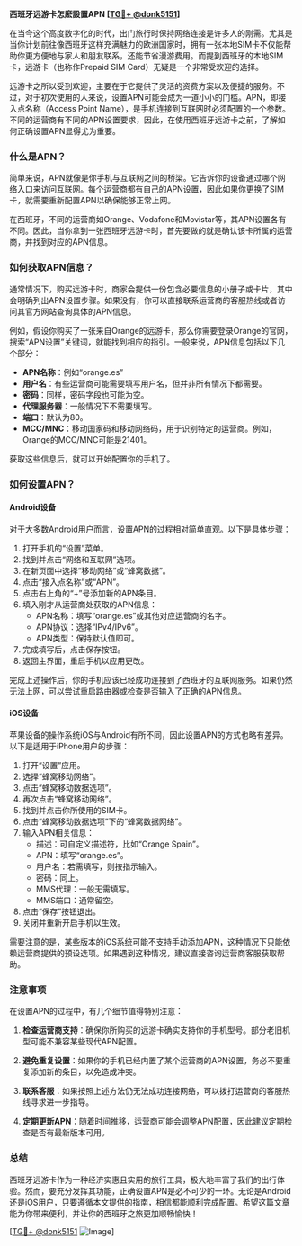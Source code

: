 **西班牙远游卡怎麽設置APN [[TG💪+ @donk5151](https://t.me/s/donk5151)]**

在当今这个高度数字化的时代，出门旅行时保持网络连接是许多人的刚需。尤其是当你计划前往像西班牙这样充满魅力的欧洲国家时，拥有一张本地SIM卡不仅能帮助你更方便地与家人和朋友联系，还能节省漫游费用。而提到西班牙的本地SIM卡，远游卡（也称作Prepaid SIM Card）无疑是一个非常受欢迎的选择。

远游卡之所以受到欢迎，主要在于它提供了灵活的资费方案以及便捷的服务。不过，对于初次使用的人来说，设置APN可能会成为一道小小的门槛。APN，即接入点名称（Access Point Name），是手机连接到互联网时必须配置的一个参数。不同的运营商有不同的APN设置要求，因此，在使用西班牙远游卡之前，了解如何正确设置APN显得尤为重要。

### **什么是APN？**

简单来说，APN就像是你手机与互联网之间的桥梁。它告诉你的设备通过哪个网络入口来访问互联网。每个运营商都有自己的APN设置，因此如果你更换了SIM卡，就需要重新配置APN以确保能够正常上网。

在西班牙，不同的运营商如Orange、Vodafone和Movistar等，其APN设置各有不同。因此，当你拿到一张西班牙远游卡时，首先要做的就是确认该卡所属的运营商，并找到对应的APN信息。

### **如何获取APN信息？**

通常情况下，购买远游卡时，商家会提供一份包含必要信息的小册子或卡片，其中会明确列出APN设置步骤。如果没有，你可以直接联系运营商的客服热线或者访问其官方网站查询具体的APN信息。

例如，假设你购买了一张来自Orange的远游卡，那么你需要登录Orange的官网，搜索“APN设置”关键词，就能找到相应的指引。一般来说，APN信息包括以下几个部分：

- **APN名称**：例如“orange.es”
- **用户名**：有些运营商可能需要填写用户名，但并非所有情况下都需要。
- **密码**：同样，密码字段也可能为空。
- **代理服务器**：一般情况下不需要填写。
- **端口**：默认为80。
- **MCC/MNC**：移动国家码和移动网络码，用于识别特定的运营商。例如，Orange的MCC/MNC可能是21401。

获取这些信息后，就可以开始配置你的手机了。

### **如何设置APN？**

#### **Android设备**

对于大多数Android用户而言，设置APN的过程相对简单直观。以下是具体步骤：

1. 打开手机的“设置”菜单。
2. 找到并点击“网络和互联网”选项。
3. 在新页面中选择“移动网络”或“蜂窝数据”。
4. 点击“接入点名称”或“APN”。
5. 点击右上角的“+”号添加新的APN条目。
6. 填入刚才从运营商处获取的APN信息：
   - APN名称：填写“orange.es”或其他对应运营商的名字。
   - APN协议：选择“IPv4/IPv6”。
   - APN类型：保持默认值即可。
7. 完成填写后，点击保存按钮。
8. 返回主界面，重启手机以应用更改。

完成上述操作后，你的手机应该已经成功连接到了西班牙的互联网服务。如果仍然无法上网，可以尝试重启路由器或检查是否输入了正确的APN信息。

#### **iOS设备**

苹果设备的操作系统iOS与Android有所不同，因此设置APN的方式也略有差异。以下是适用于iPhone用户的步骤：

1. 打开“设置”应用。
2. 选择“蜂窝移动网络”。
3. 点击“蜂窝移动数据选项”。
4. 再次点击“蜂窝移动网络”。
5. 找到并点击你所使用的SIM卡。
6. 点击“蜂窝移动数据选项”下的“蜂窝数据网络”。
7. 输入APN相关信息：
   - 描述：可自定义描述符，比如“Orange Spain”。
   - APN：填写“orange.es”。
   - 用户名：若需填写，则按指示输入。
   - 密码：同上。
   - MMS代理：一般无需填写。
   - MMS端口：通常留空。
8. 点击“保存”按钮退出。
9. 关闭并重新开启手机以生效。

需要注意的是，某些版本的iOS系统可能不支持手动添加APN，这种情况下只能依赖运营商提供的预设选项。如果遇到这种情况，建议直接咨询运营商客服获取帮助。

### **注意事项**

在设置APN的过程中，有几个细节值得特别注意：

1. **检查运营商支持**：确保你所购买的远游卡确实支持你的手机型号。部分老旧机型可能不兼容某些现代APN配置。
   
2. **避免重复设置**：如果你的手机已经内置了某个运营商的APN设置，务必不要重复添加新的条目，以免造成冲突。

3. **联系客服**：如果按照上述方法仍无法成功连接网络，可以拨打运营商的客服热线寻求进一步指导。

4. **定期更新APN**：随着时间推移，运营商可能会调整APN配置，因此建议定期检查是否有最新版本可用。

### **总结**

西班牙远游卡作为一种经济实惠且实用的旅行工具，极大地丰富了我们的出行体验。然而，要充分发挥其功能，正确设置APN是必不可少的一环。无论是Android还是iOS用户，只要遵循本文提供的指南，相信都能顺利完成配置。希望这篇文章能为你带来便利，并让你的西班牙之旅更加顺畅愉快！

[[TG💪+ @donk5151](https://t.me/s/donk5151) ![Image](https://i.postimg.cc/rwNCRYN7/Snipaste-2025-04-30-17-27-05.png)]